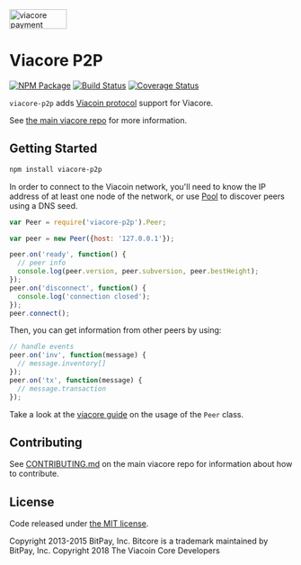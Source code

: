 <img src="http://bitcore.io/css/images/bitcore-p2p.svg" alt="viacore payment protocol" height="35" width="102">

Viacore P2P
=======

[![NPM Package](https://img.shields.io/npm/v/viacore-p2p.svg?style=flat-square)](https://www.npmjs.org/package/viacore-p2p)
[![Build Status](https://img.shields.io/travis/viacoin/viacore-p2p.svg?branch=master&style=flat-square)](https://travis-ci.org/viacoin/viacore-p2p)
[![Coverage Status](https://img.shields.io/coveralls/viacoin/viacore-p2p.svg?style=flat-square)](https://coveralls.io/r/viacoin/viacore-p2p?branch=master)

`viacore-p2p` adds [Viacoin protocol](https://en.bitcoin.it/wiki/Protocol_documentation) support for Viacore.

See [the main viacore repo](https://github.com/viacoin/viacore) for more information.

## Getting Started

```sh
npm install viacore-p2p
```
In order to connect to the Viacoin network, you'll need to know the IP address of at least one node of the network, or use [Pool](/docs/pool.md) to discover peers using a DNS seed.

```javascript
var Peer = require('viacore-p2p').Peer;

var peer = new Peer({host: '127.0.0.1'});

peer.on('ready', function() {
  // peer info
  console.log(peer.version, peer.subversion, peer.bestHeight);
});
peer.on('disconnect', function() {
  console.log('connection closed');
});
peer.connect();
```

Then, you can get information from other peers by using:

```javascript
// handle events
peer.on('inv', function(message) {
  // message.inventory[]
});
peer.on('tx', function(message) {
  // message.transaction
});
```

Take a look at the [viacore guide](http://litecore.io/guide/peer.html) on the usage of the `Peer` class.

## Contributing

See [CONTRIBUTING.md](https://github.com/viacoin/viacore/blob/master/CONTRIBUTING.md) on the main viacore repo for information about how to contribute.

## License

Code released under [the MIT license](https://github.com/viacoin/viacore/blob/master/LICENSE).

Copyright 2013-2015 BitPay, Inc. Bitcore is a trademark maintained by BitPay, Inc.
Copyright 2018 The Viacoin Core Developers
